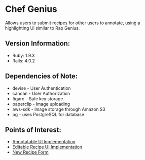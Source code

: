 # Chef Genius

Allows users to submit recipes for other users to annotate, using a highlighting UI similar to Rap Genius.


## Version Information:
* Ruby: 1.9.3
* Rails: 4.0.2

## Dependencies of Note:
* devise - User Authentication
* cancan - User Authorization
* figaro - Safe key storage
* paperclip - Image uploading
* aws-sdk - Image storage through Amazon S3
* pg - uses PostgreSQL for database

## Points of Interest:
* [Annotatable UI Implementation](https://github.com/TyrusB/ChefGenius/app/assets/javascripts/views/superclasses/annotatable.js)
* [Editable Recipe UI Implementation](https://github.com/TyrusB/ChefGenius/app/assets/javascripts/views/superclasses/annotatable.js)
* [New Recipe Form](https://github.com/TyrusB/ChefGenius/app/assets/javascripts/views/recipes/new.js)
